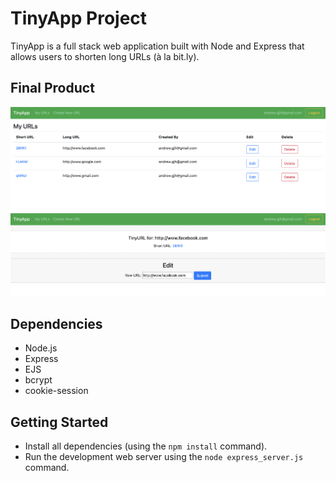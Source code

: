 # TinyApp Project

TinyApp is a full stack web application built with Node and Express that allows users to shorten long URLs (à la bit.ly).

## Final Product

!['Browse Your URLS'](https://github.com/andrewgjh/tinyapp/blob/master/docs/urlList.png)
!['Shorten New URLS'](https://github.com/andrewgjh/tinyapp/blob/master/docs/tinyURL.png)


## Dependencies

- Node.js
- Express
- EJS
- bcrypt
- cookie-session

## Getting Started

- Install all dependencies (using the `npm install` command).
- Run the development web server using the `node express_server.js` command.
